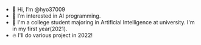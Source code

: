 - 👋 Hi, I’m @hyo37009
- 👀 I’m interested in AI programming. 
- 🌱 I'm a college student majoring in Artificial Intelligence at university. I'm in my first year(2021).
- 🔥 I'll do various project in 2022!

<!---
hyo37009/hyo37009 is a ✨ special ✨ repository because its `README.md` (this file) appears on your GitHub profile.
You can click the Preview link to take a look at your changes.
--->
